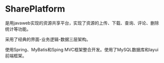 # SharePlatform

是用javaweb实现的资源共享平台，实现了资源的上传、下载、查询、评论、删除统计等功能。

采用了经典的界面-业务逻辑-数据三层架构。

使用Spring、MyBatis和Sping MVC框架整合开发。使用了MySQL数据库和layui前端框架。

